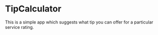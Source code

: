 # TipCalculator
This is a simple app which suggests what tip you can offer for a particular service rating.
